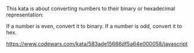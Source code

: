 This kata is about converting numbers to their binary or hexadecimal representation:

If a number is even, convert it to binary.
If a number is odd, convert it to hex.

https://www.codewars.com/kata/583ade15666df5a64e000058/javascript